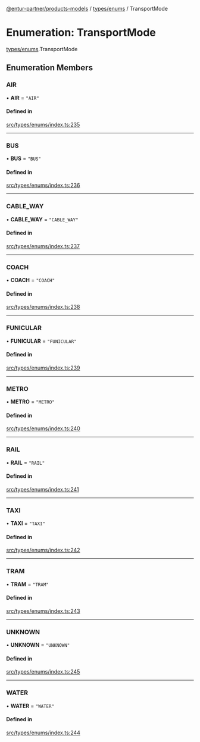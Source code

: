 [@entur-partner/products-models](../README.md) / [types/enums](../modules/types_enums.md) / TransportMode

# Enumeration: TransportMode

[types/enums](../modules/types_enums.md).TransportMode

## Enumeration Members

### AIR

• **AIR** = ``"AIR"``

#### Defined in

[src/types/enums/index.ts:235](https://github.com/entur/products-models/blob/main/src/types/enums/index.ts#L235)

___

### BUS

• **BUS** = ``"BUS"``

#### Defined in

[src/types/enums/index.ts:236](https://github.com/entur/products-models/blob/main/src/types/enums/index.ts#L236)

___

### CABLE\_WAY

• **CABLE\_WAY** = ``"CABLE_WAY"``

#### Defined in

[src/types/enums/index.ts:237](https://github.com/entur/products-models/blob/main/src/types/enums/index.ts#L237)

___

### COACH

• **COACH** = ``"COACH"``

#### Defined in

[src/types/enums/index.ts:238](https://github.com/entur/products-models/blob/main/src/types/enums/index.ts#L238)

___

### FUNICULAR

• **FUNICULAR** = ``"FUNICULAR"``

#### Defined in

[src/types/enums/index.ts:239](https://github.com/entur/products-models/blob/main/src/types/enums/index.ts#L239)

___

### METRO

• **METRO** = ``"METRO"``

#### Defined in

[src/types/enums/index.ts:240](https://github.com/entur/products-models/blob/main/src/types/enums/index.ts#L240)

___

### RAIL

• **RAIL** = ``"RAIL"``

#### Defined in

[src/types/enums/index.ts:241](https://github.com/entur/products-models/blob/main/src/types/enums/index.ts#L241)

___

### TAXI

• **TAXI** = ``"TAXI"``

#### Defined in

[src/types/enums/index.ts:242](https://github.com/entur/products-models/blob/main/src/types/enums/index.ts#L242)

___

### TRAM

• **TRAM** = ``"TRAM"``

#### Defined in

[src/types/enums/index.ts:243](https://github.com/entur/products-models/blob/main/src/types/enums/index.ts#L243)

___

### UNKNOWN

• **UNKNOWN** = ``"UNKNOWN"``

#### Defined in

[src/types/enums/index.ts:245](https://github.com/entur/products-models/blob/main/src/types/enums/index.ts#L245)

___

### WATER

• **WATER** = ``"WATER"``

#### Defined in

[src/types/enums/index.ts:244](https://github.com/entur/products-models/blob/main/src/types/enums/index.ts#L244)
